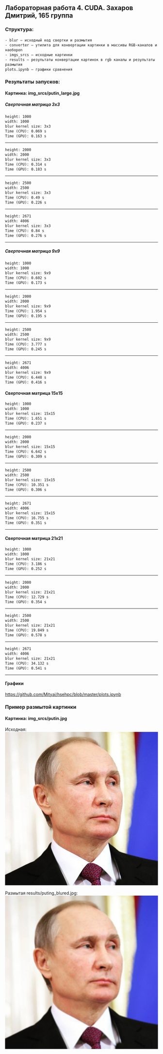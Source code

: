 ## Лабораторная работа 4. CUDA. Захаров Дмитрий, 165 группа

### Структура:
```
- blur – исходный код свертки и размытия
- converter – утилита для конвертации картинки в массивы RGB-каналов и наобороn
- imgs_srcs – исходные картинки
- results – результаты конвертации картинок в rgb каналы и результаты размытия
plots.ipynb – графики сравнения
```

### Результаты запусков:

#### Картинка: img_srcs/putin_large.jpg

##### Сверточная матрица 3x3
```
height: 1000
width: 1000
blur kernel size: 3x3
Time (CPU): 0.069 s
Time (GPU): 0.163 s
```
---
```
height: 2000
width: 2000
blur kernel size: 3x3
Time (CPU): 0.314 s
Time (GPU): 0.183 s
```
---

```
height: 2500
width: 2500
blur kernel size: 3x3
Time (CPU): 0.49 s
Time (GPU): 0.226 s
```
---
```
height: 2671
width: 4006
blur kernel size: 3x3
Time (CPU): 0.84 s
Time (GPU): 0.276 s
```
---

##### Сверточная матрица 9x9

```
height: 1000
width: 1000
blur kernel size: 9x9
Time (CPU): 0.602 s
Time (GPU): 0.173 s
```

---

```
height: 2000
width: 2000
blur kernel size: 9x9
Time (CPU): 1.954 s
Time (GPU): 0.195 s
```

---

```
height: 2500
width: 2500
blur kernel size: 9x9
Time (CPU): 3.777 s
Time (GPU): 0.245 s
```

---

```
height: 2671
width: 4006
blur kernel size: 9x9
Time (CPU): 6.448 s
Time (GPU): 0.416 s
```

#### Сверточная матрица 15x15
```
height: 1000
width: 1000
blur kernel size: 15x15
Time (CPU): 1.651 s
Time (GPU): 0.237 s
```
---
```
height: 2000
width: 2000
blur kernel size: 15x15
Time (CPU): 6.642 s
Time (GPU): 0.309 s
```
---
```
height: 2500
width: 2500
blur kernel size: 15x15
Time (CPU): 10.351 s
Time (GPU): 0.306 s
```
---
```
height: 2671
width: 4006
blur kernel size: 15x15
Time (CPU): 16.755 s
Time (GPU): 0.351 s
```
---

#### Сверточная матрица 21x21
```
height: 1000
width: 1000
blur kernel size: 21x21
Time (CPU): 3.186 s
Time (GPU): 0.252 s
```
---
```
height: 2000
width: 2000
blur kernel size: 21x21
Time (CPU): 12.729 s
Time (GPU): 0.354 s
```
---
```
height: 2500
width: 2500
blur kernel size: 21x21
Time (CPU): 19.849 s
Time (GPU): 0.578 s
```
---
```
height: 2671
width: 4006
blur kernel size: 21x21
Time (CPU): 34.132 s
Time (GPU): 0.541 s
```
---

#### Графики
https://github.com/Mityai/hsehpc/blob/master/plots.ipynb

### Пример размытой картинки
#### Картинка: img_srcs/putin.jpg
Исходная:
![original](https://github.com/Mityai/hsehpc/blob/master/img_srcs/putin.jpg "Политик, лидер и боец!")

Размытая results/puting_blured.jpg:
![blured](https://github.com/Mityai/hsehpc/blob/master/results/putin_blured.jpg "Политик, лидер и боец!")
